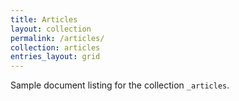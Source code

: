 ```yaml
---
title: Articles
layout: collection
permalink: /articles/
collection: articles
entries_layout: grid
---
```


Sample document listing for the collection `_articles`.